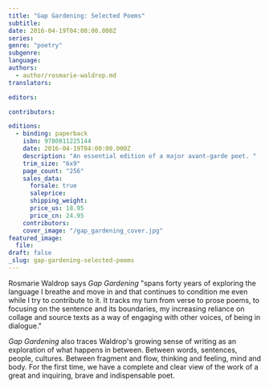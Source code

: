 ```yaml
---
title: "Gap Gardening: Selected Poems"
subtitle:
date: 2016-04-19T04:00:00.000Z
series:
genre: "poetry"
subgenre:
language:
authors:
  - author/rosmarie-waldrop.md
translators:

editors:

contributors:

editions:
  - binding: paperback
    isbn: 9780811225144
    date: 2016-04-19T04:00:00.000Z
    description: "An essential edition of a major avant-garde poet. "
    trim_size: "6x9"
    page_count: "256"
    sales_data:
      forsale: true
      saleprice:
      shipping_weight:
      price_us: 18.95
      price_cn: 24.95
    contributors:
    cover_image: "/gap_gardening_cover.jpg"
featured_image:
  file:
draft: false
_slug: gap-gardening-selected-poems
---
```


Rosmarie Waldrop says _Gap Gardening_ "spans forty years of exploring the language I breathe and move in and that continues to condition me even while I try to contribute to it. It tracks my turn from verse to prose poems, to focusing on the sentence and its boundaries, my increasing reliance on collage and source texts as a way of engaging with other voices, of being in dialogue."

_Gap Gardening_ <span class="redactor-invisible-space">also traces Waldrop's growing sense of writing as an exploration of what happens in between. Between words, sentences, people, cultures. Between fragment and flow, thinking and feeling, mind and body. For the first time, we have a complete and clear view of the work of a great and inquiring, brave and indispensable poet.</span>

